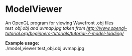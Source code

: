 # ModelViewer
An OpenGL program for viewing Wavefront .obj files  
*test_obj.obj and uvmap.jpg taken from http://www.opengl-tutorial.org/beginners-tutorials/tutorial-7-model-loading/*

**Example usage:**  
./model_viewer test_obj.obj uvmap.jpg
